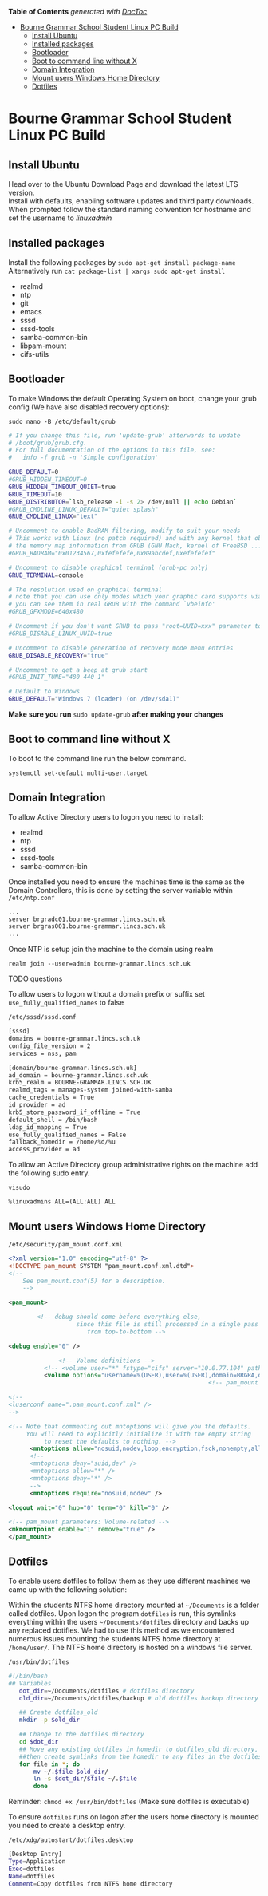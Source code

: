 <!-- START doctoc generated TOC please keep comment here to allow auto update -->
<!-- DON'T EDIT THIS SECTION, INSTEAD RE-RUN doctoc TO UPDATE -->
**Table of Contents**  *generated with [DocToc](https://github.com/thlorenz/doctoc)*

- [Bourne Grammar School Student Linux PC Build](#bourne-grammar-school-student-linux-pc-build)
  - [Install Ubuntu](#install-ubuntu)
  - [Installed packages](#installed-packages)
  - [Bootloader](#bootloader)
  - [Boot to command line without X](#boot-to-command-line-without-x)
  - [Domain Integration](#domain-integration)
  - [Mount users Windows Home Directory](#mount-users-windows-home-directory)
  - [Dotfiles](#dotfiles)

<!-- END doctoc generated TOC please keep comment here to allow auto update -->

# Bourne Grammar School Student Linux PC Build



## Install Ubuntu

Head over to the Ubuntu Download Page and download the latest LTS version.  
Install with defaults, enabling software updates and third party downloads.  
When prompted follow the standard naming convention for hostname and set the username to *linuxadmin*  

## Installed packages

Install the following packages by `sudo apt-get install package-name`  
Alternatively run `cat package-list | xargs sudo apt-get install`  

 * realmd
 * ntp
 * git
 * emacs
 * sssd
 * sssd-tools
 * samba-common-bin
 * libpam-mount
 * cifs-utils

## Bootloader

To make Windows the default Operating System on boot, change your grub config (We have also disabled recovery options):

`sudo nano -B /etc/default/grub`

```bash
# If you change this file, run 'update-grub' afterwards to update
# /boot/grub/grub.cfg.
# For full documentation of the options in this file, see:
#   info -f grub -n 'Simple configuration'

GRUB_DEFAULT=0
#GRUB_HIDDEN_TIMEOUT=0
GRUB_HIDDEN_TIMEOUT_QUIET=true
GRUB_TIMEOUT=10
GRUB_DISTRIBUTOR=`lsb_release -i -s 2> /dev/null || echo Debian`
#GRUB_CMDLINE_LINUX_DEFAULT="quiet splash"
GRUB_CMDLINE_LINUX="text"

# Uncomment to enable BadRAM filtering, modify to suit your needs
# This works with Linux (no patch required) and with any kernel that obtains
# the memory map information from GRUB (GNU Mach, kernel of FreeBSD ...)
#GRUB_BADRAM="0x01234567,0xfefefefe,0x89abcdef,0xefefefef"

# Uncomment to disable graphical terminal (grub-pc only)
GRUB_TERMINAL=console

# The resolution used on graphical terminal
# note that you can use only modes which your graphic card supports via VBE
# you can see them in real GRUB with the command `vbeinfo'
#GRUB_GFXMODE=640x480

# Uncomment if you don't want GRUB to pass "root=UUID=xxx" parameter to Linux
#GRUB_DISABLE_LINUX_UUID=true

# Uncomment to disable generation of recovery mode menu entries
GRUB_DISABLE_RECOVERY="true"

# Uncomment to get a beep at grub start
#GRUB_INIT_TUNE="480 440 1"

# Default to Windows
GRUB_DEFAULT="Windows 7 (loader) (on /dev/sda1)"

```

**Make sure you run** `sudo update-grub` **after making your changes**

## Boot to command line without X

To boot to the command line run the below command.

`systemctl set-default multi-user.target`

## Domain Integration

To allow Active Directory users to logon you need to install:

 * realmd
 * ntp
 * sssd
 * sssd-tools
 * samba-common-bin
   
Once installed you need to ensure the machines time is the same as the Domain Controllers, this is done by setting the server variable within `/etc/ntp.conf`

```bash
...
server brgradc01.bourne-grammar.lincs.sch.uk
server brgras001.bourne-grammar.lincs.sch.uk
...
```

Once NTP is setup join the machine to the domain using realm

`realm join --user=admin bourne-grammar.lincs.sch.uk`

TODO questions

To allow users to logon without a domain prefix or suffix set `use_fully_qualified_names` to false

`/etc/sssd/sssd.conf`

```bash
[sssd]
domains = bourne-grammar.lincs.sch.uk
config_file_version = 2
services = nss, pam

[domain/bourne-grammar.lincs.sch.uk]
ad_domain = bourne-grammar.lincs.sch.uk
krb5_realm = BOURNE-GRAMMAR.LINCS.SCH.UK
realmd_tags = manages-system joined-with-samba
cache_credentials = True
id_provider = ad
krb5_store_password_if_offline = True
default_shell = /bin/bash
ldap_id_mapping = True
use_fully_qualified_names = False
fallback_homedir = /home/%d/%u
access_provider = ad
```

To allow an Active Directory group administrative rights on the machine add the following sudo entry.

`visudo`

`%linuxadmins ALL=(ALL:ALL) ALL`

## Mount users Windows Home Directory

`/etc/security/pam_mount.conf.xml`

```xml
<?xml version="1.0" encoding="utf-8" ?>
<!DOCTYPE pam_mount SYSTEM "pam_mount.conf.xml.dtd">
<!--
	See pam_mount.conf(5) for a description.
	-->

<pam_mount>

		<!-- debug should come before everything else,
		     	   since this file is still processed in a single pass
			   	      from top-to-bottom -->

<debug enable="0" />

       		  <!-- Volume definitions -->
		  <!-- <volume user="*" fstype="cifs" server="10.0.77.104" path="%(DOMAIN_USER)$" mountpoint="/home/%(DOMAIN_USER)" options="sec=ntlm,nodev,nosuid" /> -->
		  <volume options="username=%(USER),user=%(USER),domain=BRGRA,dir_mode=0700,file_mode=0700" fstype="cifs" server="brgras005.bourne-grammar.lincs.sch.uk" path="%(USER)$" mountpoint="~/Documents"/>
		  	  										    <!-- pam_mount parameters: General tunables -->

<!--
<luserconf name=".pam_mount.conf.xml" />
-->

<!-- Note that commenting out mntoptions will give you the defaults.
     You will need to explicitly initialize it with the empty string
          to reset the defaults to nothing. -->
	  <mntoptions allow="nosuid,nodev,loop,encryption,fsck,nonempty,allow_root,allow_other" />
	  <!--
	  <mntoptions deny="suid,dev" />
	  <mntoptions allow="*" />
	  <mntoptions deny="*" />
	  -->
	  <mntoptions require="nosuid,nodev" />

<logout wait="0" hup="0" term="0" kill="0" />

<!-- pam_mount parameters: Volume-related -->
<mkmountpoint enable="1" remove="true" />
</pam_mount>

```

## Dotfiles

To enable users dotfiles to follow them as they use different machines we came up with the following solution:

Within the students NTFS home directory mounted at `~/Documents` is a folder called dotfiles. Upon logon the program `dotfiles` is run, this symlinks everything within the users `~/Documents/dotfiles` directory and backs up any replaced dotifles. We had to use this method as we encountered numerous issues mounting the students NTFS home directory at `/home/user/`. The NTFS home directory is hosted on a windows file server.

`/usr/bin/dotfiles`

```bash
#!/bin/bash
## Variables
   dot_dir=~/Documents/dotfiles # dotfiles directory
   old_dir=~/Documents/dotfiles/backup # old dotfiles backup directory

   ## Create dotfiles_old
   mkdir -p $old_dir

   ## Change to the dotfiles directory
   cd $dot_dir
   ## Move any existing dotfiles in homedir to dotfiles_old directory,
   ##then create symlinks from the homedir to any files in the dotfiles directory specified in $files
   for file in *; do
       mv ~/.$file $old_dir/
       ln -s $dot_dir/$file ~/.$file
       done									      
```
Reminder: `chmod +x /usr/bin/dotfiles` (Make sure dotfiles is executable)

To ensure `dotfiles` runs on logon after the users home directory is mounted you need to create a desktop entry.

`/etc/xdg/autostart/dotfiles.desktop`

```bash
[Desktop Entry]
Type=Application
Exec=dotfiles
Name=dotfiles
Comment=Copy dotfiles from NTFS home directory
```
